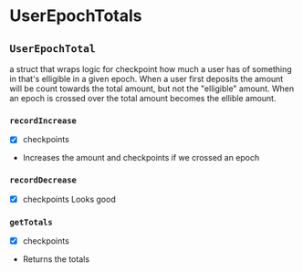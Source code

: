 
# UserEpochTotals

## `UserEpochTotal`

a struct that wraps logic for checkpoint how much a user has of something in
that's elligible in a given epoch. When a user first deposits the amount will be
count towards the total amount, but not the "elligible" amount. When an epoch is
crossed over the total amount becomes the ellible amount.


### `recordIncrease`
- [x] checkpoints
* Increases the amount and checkpoints if we crossed an epoch

### `recordDecrease`
- [x] checkpoints
Looks good

### `getTotals`
- [x] checkpoints
* Returns the totals